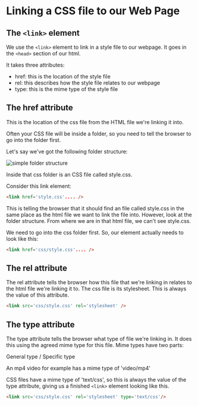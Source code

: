 # Linking a CSS file to our Web Page

## The `<link>` element

We use the `<link>` element to link in a style file to our webpage. It goes in the `<head>` section of our html.

It takes three attributes:

* href: this is the location of the style file
* rel: this describes how the style file relates to our webpage
* type: this is the mime type of the style file

## The href attribute

This is the location of the css file from the HTML file we're linking it into.

Often your CSS file will be inside a folder, so you need to tell the browser to go into the folder first.

Let's say we've got the following folder structure:

![simple folder structure](https://thomcorah.github.io/dmu-multimedia/resources/simpleCSSFileLayout.png)

Inside that css folder is an CSS file called style.css.

Consider this link element:

```html
<link href='style.css'.... />
```

This is telling the browser that it should find an file called style.css in the same place as the html file we want to link the file into. However, look at the folder structure. From where we are in that html file, we can't see style.css.

We need to go into the css folder first. So, our element actually needs to look like this:

```html
<link href='css/style.css'.... />
```

## The rel attribute

The rel attribute tells the browser how this file that we're linking in relates to the html file we're linking it to. The css file is its stylesheet. This is always the value of this attribute.

```html
<link src='css/style.css' rel='stylesheet' />
```

## The type attribute

The type attribute tells the browser what type of file we're linking in. It does this using the agreed mime type for this file. Mime types have two parts:

General type / Specific type

An mp4 video for example has a mime type of 'video/mp4'

CSS files have a mime type of 'text/css', so this is always the value of the type attribute, giving us a finished `<link>` element looking like this.

```html
<link src='css/style.css' rel='stylesheet' type='text/css'/>
```
